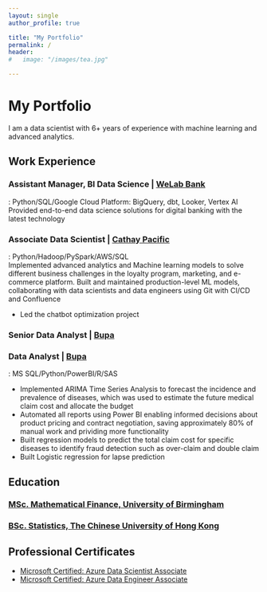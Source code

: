 ```yaml
---
layout: single
author_profile: true

title: "My Portfolio"
permalink: /
header:
#   image: "/images/tea.jpg"

---
```


# My Portfolio
I am a data scientist with 6+ years of experience with machine learning and advanced analytics.

## Work Experience

### Assistant Manager, BI Data Science | [WeLab Bank](https://www.welab.bank/en/)
:   Python/SQL/Google Cloud Platform: BigQuery, dbt, Looker, Vertex AI  
Provided end-to-end data science solutions for digital banking with the latest technology  

### Associate Data Scientist | [Cathay Pacific](https://www.cathaypacific.com/cx/en_CA.html)
:   Python/Hadoop/PySpark/AWS/SQL  
Implemented advanced analytics and Machine learning models to solve different business challenges in the loyalty program, marketing, and e-commerce platform. Built and maintained production-level ML models, collaborating with data scientists and data engineers using Git
with CI/CD and Confluence
* Led the chatbot optimization project

### Senior Data Analyst | [Bupa](https://www.bupa.com.hk/en/)
### Data Analyst | [Bupa](https://www.bupa.com.hk/en/)
:   MS SQL/Python/PowerBI/R/SAS  
* Implemented ARIMA Time Series Analysis to forecast the incidence and prevalence of diseases, which was used to estimate the future medical claim cost and allocate the budget
* Automated all reports using Power BI enabling informed decisions about product pricing and contract negotiation,
saving approximately 80% of manual work and prividing more functionality
* Built regression models to predict the total claim cost for specific diseases to identify fraud detection such as over-claim and double claim
* Built Logistic regression for lapse prediction

## Education
### [MSc. Mathematical Finance, University of Birmingham](https://www.birmingham.ac.uk/postgraduate/courses/taught/maths/mathematical-finance.aspx)
### [BSc. Statistics, The Chinese University of Hong Kong](https://www.sta.cuhk.edu.hk/programmes/b-sc-in-statistics/)

## Professional Certificates
* [Microsoft Certified: Azure Data Scientist Associate](https://learn.microsoft.com/en-us/certifications/azure-data-scientist/)
* [Microsoft Certified: Azure Data Engineer Associate](https://learn.microsoft.com/en-us/certifications/azure-data-engineer/)